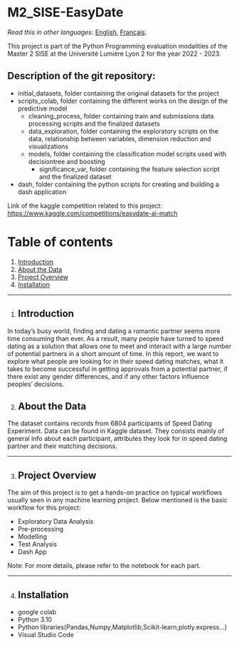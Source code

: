 # M2_SISE-EasyDate

_Read this in other languages_: [English](https://github.com/Skarbkit/M2_SISE-EasyDate/blob/master/README.en.md), [Français](https://github.com/Skarbkit/M2_SISE-EasyDate/blob/master/README.md).

This project is part of the Python Programming evaluation modalities of the Master 2 SISE at the Université Lumière Lyon 2 for the year 2022 - 2023.

## Description of the git repository:
  - initial_datasets, folder containing the original datasets for the project
  - scripts_colab, folder containing the different works on the design of the predictive model
    - cleaning_process, folder containing train and submissions data processing scripts and the finalized datasets
    - data_exploration, folder containing the exploratory scripts on the data, relationship between variables, dimension reduction and visualizations
    - models, folder containing the classification model scripts used with decisiontree and boosting
      - significance_var, folder containing the feature selection script and the finalized dataset
  - dash, folder containing the python scripts for creating and building a dash application

Link of the kaggle competition related to this project: https://www.kaggle.com/competitions/easydate-ai-match


# Table of contents
  

1. [Introduction](#introduction)
2. [About the Data](#about-the-data)
3. [Project Overview](#project-overview)
4. [Installation](#installation)



---







1. ## Introduction





In today’s busy world, finding and dating a romantic partner seems more time 
consuming than ever. As a result, many people have turned to speed dating as a solution that allows one to meet and interact with a large number of potential partners in a short amount of time. In this report, we want to explore what people are looking for in their speed dating matches, what it takes to become successful in getting approvals from a potential partner, if there exist any gender differences, and if any other factors influence peoples’ decisions. 


2. ## About the Data





The dataset contains records from 6804 participants of Speed Dating Experiment. Data can be found in Kaggle dataset. They consists mainly of general info about each participant, attributes they look for in speed dating partner and their matching decisions.

---

3. ## Project Overview

The aim of this project is to get a hands-on practice on typical workflows usually seen in any machine learning project. Below mentioned is the basic workflow for this project: 


*   Exploratory Data Analysis
*   Pre-processing
*   Modelling
*   Test Analysis
*   Dash App 

Note: For more details, please refer to the notebook for each part. 

---



   






   4. ## Installation



*   google colab
*   Python 3.10
*   Python libraries(Pandas,Numpy,Matplotlib,Scikit-learn,plotly.express...)
*   Visual Studio Code 
